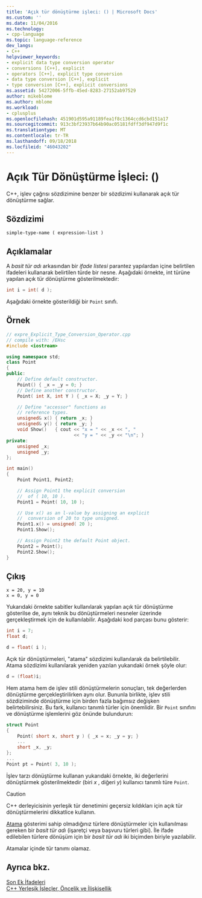 ```yaml
---
title: 'Açık tür dönüştürme işleci: () | Microsoft Docs'
ms.custom: ''
ms.date: 11/04/2016
ms.technology:
- cpp-language
ms.topic: language-reference
dev_langs:
- C++
helpviewer_keywords:
- explicit data type conversion operator
- conversions [C++], explicit
- operators [C++], explicit type conversion
- data type conversion [C++], explicit
- type conversion [C++], explicit conversions
ms.assetid: 54272006-5ffb-45ed-8283-27152ab97529
author: mikeblome
ms.author: mblome
ms.workload:
- cplusplus
ms.openlocfilehash: 451901d595a91189fea1f8c1364ccd6cbd151a17
ms.sourcegitcommit: 913c3bf23937b64b90ac05181fdff3df947d9f1c
ms.translationtype: MT
ms.contentlocale: tr-TR
ms.lasthandoff: 09/18/2018
ms.locfileid: "46043202"
---
```

# <a name="explicit-type-conversion-operator-"></a>Açık Tür Dönüştürme İşleci: ()

C++, işlev çağrısı sözdizimine benzer bir sözdizimi kullanarak açık tür dönüştürme sağlar.

## <a name="syntax"></a>Sözdizimi

```
simple-type-name ( expression-list )
```

## <a name="remarks"></a>Açıklamalar

A *basit tür adı* arkasından bir *ifade listesi* parantez yapılardan içine belirtilen ifadeleri kullanarak belirtilen türde bir nesne. Aşağıdaki örnekte, int türüne yapılan açık tür dönüştürme gösterilmektedir:

```cpp
int i = int( d );
```

Aşağıdaki örnekte gösterildiği bir `Point` sınıfı.

## <a name="example"></a>Örnek

```cpp
// expre_Explicit_Type_Conversion_Operator.cpp
// compile with: /EHsc
#include <iostream>

using namespace std;
class Point
{
public:
    // Define default constructor.
    Point() { _x = _y = 0; }
    // Define another constructor.
    Point( int X, int Y ) { _x = X; _y = Y; }

    // Define "accessor" functions as
    // reference types.
    unsigned& x() { return _x; }
    unsigned& y() { return _y; }
    void Show()   { cout << "x = " << _x << ", "
                         << "y = " << _y << "\n"; }
private:
    unsigned _x;
    unsigned _y;
};

int main()
{
    Point Point1, Point2;

    // Assign Point1 the explicit conversion
    //  of ( 10, 10 ).
    Point1 = Point( 10, 10 );

    // Use x() as an l-value by assigning an explicit
    //  conversion of 20 to type unsigned.
    Point1.x() = unsigned( 20 );
    Point1.Show();

    // Assign Point2 the default Point object.
    Point2 = Point();
    Point2.Show();
}
```

## <a name="output"></a>Çıkış

```Output
x = 20, y = 10
x = 0, y = 0
```

Yukarıdaki örnekte sabitler kullanılarak yapılan açık tür dönüştürme gösterilse de, aynı teknik bu dönüştürmeleri nesneler üzerinde gerçekleştirmek için de kullanılabilir. Aşağıdaki kod parçası bunu gösterir:

```cpp
int i = 7;
float d;

d = float( i );
```

Açık tür dönüştürmeleri, "atama" sözdizimi kullanılarak da belirtilebilir. Atama sözdizimi kullanılarak yeniden yazılan yukarıdaki örnek şöyle olur:

```cpp
d = (float)i;
```

Hem atama hem de işlev stili dönüştürmelerin sonuçları, tek değerlerden dönüştürme gerçekleştirilirken aynı olur. Bununla birlikte, işlev stili sözdiziminde dönüştürme için birden fazla bağımsız değişken belirtebilirsiniz. Bu fark, kullanıcı tanımlı türler için önemlidir. Bir `Point` sınıfını ve dönüştürme işlemlerini göz önünde bulundurun:

```cpp
struct Point
{
    Point( short x, short y ) { _x = x; _y = y; }
    ...
    short _x, _y;
};
...
Point pt = Point( 3, 10 );
```

İşlev tarzı dönüştürme kullanan yukarıdaki örnekte, iki değerlerini dönüştürmek gösterilmektedir (biri *x* , diğeri *y*) kullanıcı tanımlı türe `Point`.

> [!CAUTION]
>  C++ derleyicisinin yerleşik tür denetimini geçersiz kıldıkları için açık tür dönüştürmelerini dikkatlice kullanın.

[Atama](../cpp/cast-operator-parens.md) gösterimi sahip olmadığınız türlere dönüştürmeler için kullanılması gereken bir *basit tür adı* (işaretçi veya başvuru türleri gibi). İle ifade edilebilen türlere dönüşüm için bir *basit tür adı* iki biçimden biriyle yazılabilir.

Atamalar içinde tür tanımı olamaz.

## <a name="see-also"></a>Ayrıca bkz.

[Son Ek İfadeleri](../cpp/postfix-expressions.md)<br/>
[C++ Yerleşik İşleçler, Öncelik ve İlişkisellik](../cpp/cpp-built-in-operators-precedence-and-associativity.md)